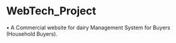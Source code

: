 # WebTech_Project
•	A Commercial website for dairy Management System for Buyers (Household Buyers).
